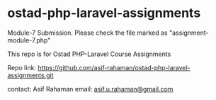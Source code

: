 # ostad-php-laravel-assignments

Module-7 Submission. Please check the file marked as "assignment-module-7.php"

This repo is for Ostad PHP-Laravel Course Assignments

Repo link: https://github.com/asif-rahaman/ostad-php-laravel-assignments.git

contact:
Asif Rahaman
email: asif.u.rahaman@gmail.com
